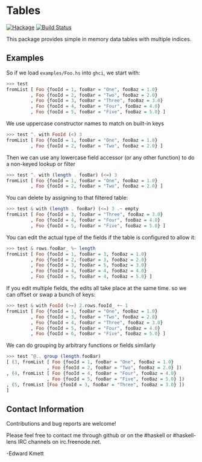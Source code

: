 Tables
======

[![Hackage](https://img.shields.io/hackage/v/tables.svg)](https://hackage.haskell.org/package/tables) [![Build Status](https://secure.travis-ci.org/ekmett/tables.png?branch=master)](http://travis-ci.org/ekmett/tables)

This package provides simple in memory data tables with multiple indices.

Examples
--------

So if we load `examples/Foo.hs` into `ghci`, we start with:

```haskell
>>> test
fromList [ Foo {fooId = 1, fooBar = "One", fooBaz = 1.0}
         , Foo {fooId = 2, fooBar = "Two", fooBaz = 2.0}
         , Foo {fooId = 3, fooBar = "Three", fooBaz = 3.0}
         , Foo {fooId = 4, fooBar = "Four", fooBaz = 4.0}
         , Foo {fooId = 5, fooBar = "Five", fooBaz = 5.0} ]
```

We use uppercase constructor names to match on built-in keys

```haskell
>>> test ^. with FooId (<) 3
fromList [ Foo {fooId = 1, fooBar = "One", fooBaz = 1.0}
         , Foo {fooId = 2, fooBar = "Two", fooBaz = 2.0} ]
```

Then we can use any lowercase field accessor (or any other function) to do a non-keyed lookup or filter

```haskell
>>> test ^. with (length . fooBar) (<=) 3
fromList [ Foo {fooId = 1, fooBar = "One", fooBaz = 1.0}
         , Foo {fooId = 2, fooBar = "Two", fooBaz = 2.0} ]
```

You can delete by assigning to that filtered table:

```haskell
>>> test & with (length . fooBar) (<=) 3 .~ empty
fromList [ Foo {fooId = 3, fooBar = "Three", fooBaz = 3.0}
         , Foo {fooId = 4, fooBar = "Four", fooBaz = 4.0}
         , Foo {fooId = 5, fooBar = "Five", fooBaz = 5.0} ]
```

You can edit the actual type of the fields if the table is configured to allow it:

```haskell
>>> test & rows.fooBar_ %~ length
fromList [ Foo {fooId = 1, fooBar = 3, fooBaz = 1.0}
         , Foo {fooId = 2, fooBar = 3, fooBaz = 2.0}
         , Foo {fooId = 3, fooBar = 5, fooBaz = 3.0}
         , Foo {fooId = 4, fooBar = 4, fooBaz = 4.0}
         , Foo {fooId = 5, fooBar = 4, fooBaz = 5.0} ]
```

If you edit multiple fields, the edits all take place at the same time. so we can offset or swap a bunch of keys:

```haskell
>>> test & with FooId (>=) 2.rows.fooId_ +~ 1
fromList [ Foo {fooId = 1, fooBar = "One", fooBaz = 1.0}
         , Foo {fooId = 3, fooBar = "Two", fooBaz = 2.0}
         , Foo {fooId = 4, fooBar = "Three", fooBaz = 3.0}
         , Foo {fooId = 5, fooBar = "Four", fooBaz = 4.0}
         , Foo {fooId = 6, fooBar = "Five", fooBaz = 5.0} ]
```

We can do grouping by arbitrary functions or fields similarly

```haskell
>>> test ^@.. group (length.fooBar)
[ (3, fromList [ Foo {fooId = 1, fooBar = "One", fooBaz = 1.0}
               , Foo {fooId = 2, fooBar = "Two", fooBaz = 2.0} ])
, (4, fromList [ Foo {fooId = 4, fooBar = "Four", fooBaz = 4.0}
               , Foo {fooId = 5, fooBar = "Five", fooBaz = 5.0} ])
, (5, fromList [Foo {fooId = 3, fooBar = "Three", fooBaz = 3.0} ])
]
```

Contact Information
-------------------

Contributions and bug reports are welcome!

Please feel free to contact me through github or on the #haskell or #haskell-lens IRC channels on irc.freenode.net.

-Edward Kmett
